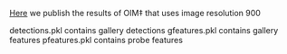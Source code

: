 [Here](https://drive.google.com/file/d/1lvlC11YUWMeKLoy-lP1h-hNWkrGnU_wp/view?usp=sharing) we publish the results of OIM‡ that uses image resolution 900

detections.pkl contains gallery detections
gfeatures.pkl contains gallery features 
pfeatures.pkl contains probe features



